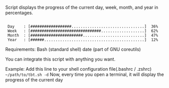 Script displays the progress of the current day, week, month, and year in percentages.

```
 
 Day    : [##################................................]  36%
 Week   : [###############################...................]  62%
 Month  : [#######################...........................]  47%
 Year   : [######............................................]  12%

 ```

Requirements:
    Bash (standard shell)
    date (part of GNU coreutils)


You can integrate this script with anything you want.

Example:
Add this line to your shell configuration file(.bashrc / .zshrc)
`` ~/path/to/tbt.sh -d ``
Now, every time you open a terminal, it will display the progress of the current day
